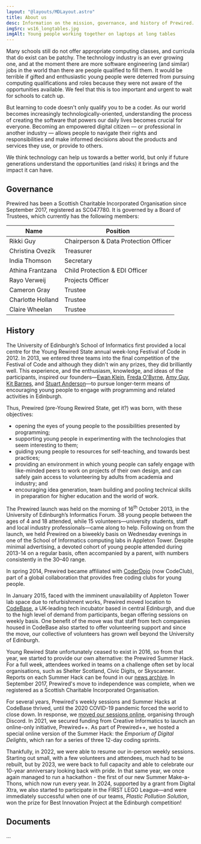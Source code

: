 ```yaml
---
layout: "@layouts/MDLayout.astro"
title: About us
desc: Information on the mission, governance, and history of Prewired.
imgSrc: ws16_longtables.jpg
imgAlt: Young people working together on laptops at long tables
---
```


Many schools still do not offer appropriate computing classes, and curricula that do exist can be patchy. The technology industry is an ever growing one, and at the moment there are more software engineering (and similar) jobs in the world than there are people qualified to fill them. It would be terrible if gifted and enthusiastic young people were deterred from pursuing computing qualifications and roles because they were not aware of the opportunities available. We feel that this is too important and urgent to wait for schools to catch up.

But learning to code doesn't only qualify you to be a coder. As our world becomes increasingly technologically-oriented, understanding the process of creating the software that powers our daily lives becomes crucial for everyone. Becoming an empowered digital citizen — or professional in another industry — allows people to navigate their rights and responsibilities and make informed decisions about the products and services they use, or provide to others.

We think technology can help us towards a better world, but only if future generations understand the opportunities (and risks) it brings and the impact it can have.

## Governance

Prewired has been a Scottish Charitable Incorporated Organisation since September 2017, registered as SC047780. It is governed by a Board of Trustees, which currently has the following members:

| Name              | Position                              |
| ----------------- | ------------------------------------- |
| Rikki Guy         | Chairperson & Data Protection Officer |
| Christina Ovezik  | Treasurer                             |
| India Thomson     | Secretary                             |
| Athina Frantzana  | Child Protection & EDI Officer        |
| Rayo Verweij      | Projects Officer                      |
| Cameron Gray      | Trustee                               |
| Charlotte Holland | Trustee                               |
| Claire Wheelan    | Trustee                               |

## History

The University of Edinburgh’s School of Informatics first provided a local centre for the Young Rewired State annual week-long Festival of Code in 2012. In 2013, we entered three teams into the final competition of the Festival of Code and although they didn't win any prizes, they did brilliantly well. This experience, and the enthusiasm, knowledge, and ideas of the participants, inspired our founders&mdash;[Ewan Klein](https://homepages.inf.ed.ac.uk/ewan/), [Freda O'Byrne](https://uk.linkedin.com/in/fredaobyrne), [Amy Guy](https://rhiaro.co.uk/), [Kit Barnes](https://uk.linkedin.com/in/kit-barnes-61288859), and [Stuart Anderson](https://homepages.inf.ed.ac.uk/soa/)&mdash;to pursue longer-term means of encouraging young people to engage with programming and related activities in Edinburgh.

Thus, Prewired (pre-Young Rewired State, get it?) was born, with these objectives:

* opening the eyes of young people to the possibilities presented by programming;
* supporting young people in experimenting with the technologies that seem interesting to them;
* guiding young people to resources for self-teaching, and towards best practices;
* providing an environment in which young people can safely engage with like-minded peers to work on projects of their own design, and can safely gain access to volunteering by adults from academia and industry; and
* encouraging idea generation, team building and pooling technical skills in preparation for higher education and the world of work.

The Prewired launch was held on the morning of 16<sup>th</sup> October 2013, in the University of Edinburgh’s Informatics Forum. 38 young people between the ages of 4 and 18 attended, while 15 volunteers—university students, staff and local industry professionals—came along to help. Following on
from the launch, we held Prewired on a biweekly basis on Wednesday evenings in one of the School of Informatics computing labs in Appleton Tower. Despite minimal advertising, a devoted cohort of young people attended during 2013-14 on a regular basis, often accompanied by a parent, with numbers consistently in the 30&ndash;40 range.

In spring 2014, Prewired became affiliated with [CoderDojo](http://coderdojoscotland.com) (now CodeClub), part of a global collaboration that provides free coding clubs for young people.

In January 2015, faced with the imminent unavailability of Appleton Tower lab space due to refurbishment works, Prewired moved location to [CodeBase](http://thisiscodebase.com), a UK-leading tech incubator based in central Edinburgh, and due to the high level of demand from participants, began offering sessions on weekly basis. One benefit of the move was that staff from tech companies housed in CodeBase also started to offer volunteering support and since the move, our collective of volunteers has grown well beyond the University of Edinburgh.

Young Rewired State unfortunately ceased to exist in 2016, so from that year, we started to provide our own alternative: the Prewired Summer Hack. For a full week, attendees worked in teams on a challenge often set by local organisations, such as Shelter Scotland, Civic Digits, or Skyscanner. Reports on each Summer Hack can be found in our [news archive](/news/). In September 2017, Prewired's move to independence was complete, when we registered as a Scottish Charitable Incorporated Organisation.

For several years, Prewired's weekly sessions and Summer Hacks at CodeBase thrived, until the 2020 COVID-19 pandemic forced the world to close down. In response, we [moved our sessions online](/news/2020-04-02-prewired-online/), organising through Discord. In 2021, we secured funding from Creative Informatics to launch an online-only initiative, Prewired++. As part of Prewired++, we hosted a special online version of the Summer Hack: the *Emporium of Digital Delights*, which ran for a series of three 12-day coding sprints.

Thankfully, in 2022, we were able to resume our in-person weekly sessions. Starting out small, with a few volunteers and attendees, much had to be rebuilt, but by 2023, we were back to full capacity and able to celebrate our 10-year anniversary looking back with pride. In that same year, we once again managed to run a hackathon - the first of our new Summer Make-a-Thons, which now run every year. In 2024, supported by a grant from Digital Xtra, we also started to participate in the FIRST LEGO League&mdash;and were immediately successful when one of our teams, *Plastic Pollution Solution*, won the prize for Best Innovation Project at the Edinburgh competition!

## Documents

...
